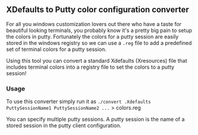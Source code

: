 ## XDefaults to Putty color configuration converter

For all you windows customization lovers out there who have a taste for beautiful looking terminals, you probably know it's a pretty big pain to setup the colors in putty. Fortunately the colors for a putty session are easily stored in the windows registry so we can use a `.reg` file to add a predefined set of terminal colors for a putty session.

Using this tool you can convert a standard Xdefaults (Xresources) file that includes terminal colors into a registry file to set the colors to a putty session!

### Usage

To use this converter simply run it as `./convert .Xdefaults PuttySessionName1 PuttySessionName2 ...` > colors.reg

You can specify multiple putty sessions. A putty session is the name of a stored session in the putty client configuration.